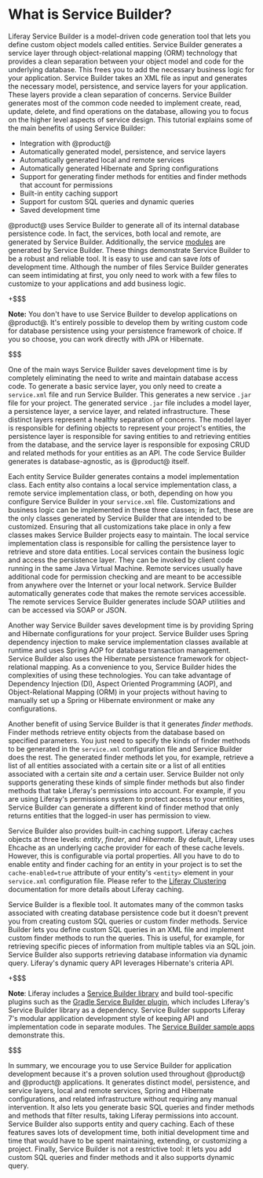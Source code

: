# What is Service Builder? [](id=what-is-service-builder)

Liferay Service Builder is a model-driven code generation tool that lets you
define custom object models called entities. Service Builder generates a service
layer through object-relational mapping (ORM) technology that provides a clean
separation between your object model and code for the underlying database. This
frees you to add the necessary business logic for your application. Service
Builder takes an XML file as input and generates the necessary model,
persistence, and service layers for your application. These layers provide a
clean separation of concerns. Service Builder generates most of the common code
needed to implement create, read, update, delete, and find operations on the
database, allowing you to focus on the higher level aspects of service design.
This tutorial explains some of the main benefits of using Service Builder:

- Integration with @product@
- Automatically generated model, persistence, and service layers
- Automatically generated local and remote services
- Automatically generated Hibernate and Spring configurations
- Support for generating finder methods for entities and finder methods that
  account for permissions
- Built-in entity caching support
- Support for custom SQL queries and dynamic queries
- Saved development time

@product@ uses Service Builder to generate all of its internal database
persistence code. In fact, the services, both local and remote, are generated by
Service Builder. Additionally, the service
[modules](https://github.com/liferay/liferay-portal/tree/7.0.x/modules)
are generated by Service Builder. These things demonstrate Service Builder to be
a robust and reliable tool. It is easy to use and can save *lots* of development
time. Although the number of files Service Builder generates can seem
intimidating at first, you only need to work with a few files to customize to
your applications and add business logic.

+$$$

**Note:** You don't have to use Service Builder to develop applications on
@product@. It's entirely possible to develop them by writing custom code for
database persistence using your persistence framework of choice. If you so
choose, you can work directly with JPA or Hibernate.

$$$

One of the main ways Service Builder saves development time is by completely
eliminating the need to write and maintain database access code. To generate a
basic service layer, you only need to create a `service.xml` file and run
Service Builder. This generates a new service `.jar` file for your project. The
generated service `.jar` file includes a model layer, a persistence layer, a
service layer, and related infrastructure. These distinct layers represent a
healthy separation of concerns. The model layer is responsible for defining
objects to represent your project's entities, the persistence layer is
responsible for saving entities to and retrieving entities from the database,
and the service layer is responsible for exposing CRUD and related methods for
your entities as an API. The code Service Builder generates is
database-agnostic, as is @product@ itself.

Each entity Service Builder generates contains a model implementation class.
Each entity also contains a local service implementation class, a remote service
implementation class, or both, depending on how you configure Service Builder in
your `service.xml` file. Customizations and business logic can be implemented in
these three classes; in fact, these are the only classes generated by Service
Builder that are intended to be customized. Ensuring that all customizations
take place in only a few classes makes Service Builder projects easy to
maintain. The local service implementation class is responsible for calling the
persistence layer to retrieve and store data entities. Local services contain
the business logic and access the persistence layer. They can be invoked by
client code running in the same Java Virtual Machine. Remote services usually
have additional code for permission checking and are meant to be accessible from
anywhere over the Internet or your local network. Service Builder automatically
generates code that makes the remote services accessible. The remote services
Service Builder generates include SOAP utilities and can be accessed via SOAP or
JSON.

Another way Service Builder saves development time is by providing Spring and
Hibernate configurations for your project. Service Builder uses Spring
dependency injection to make service implementation classes available at runtime
and uses Spring AOP for database transaction management. Service Builder also
uses the Hibernate persistence framework for object-relational mapping. As a
convenience to you, Service Builder hides the complexities of using these
technologies. You can take advantage of Dependency Injection (DI), Aspect
Oriented Programming (AOP), and Object-Relational Mapping (ORM) in your projects
without having to manually set up a Spring or Hibernate environment or make any
configurations.

Another benefit of using Service Builder is that it generates *finder methods*.
Finder methods retrieve entity objects from the database based on specified
parameters. You just need to specify the kinds of finder methods to be generated
in the `service.xml` configuration file and Service Builder does the rest. The
generated finder methods let you, for example, retrieve a list of all entities
associated with a certain site or a list of all entities associated with a
certain site *and* a certain user. Service Builder not only supports generating
these kinds of simple finder methods but also finder methods that take Liferay's
permissions into account. For example, if you are using Liferay's permissions
system to protect access to your entities, Service Builder can generate a
different kind of finder method that only returns entities that the logged-in
user has permission to view.

Service Builder also provides built-in caching support. Liferay caches objects
at three levels: *entity*, *finder*, and *Hibernate*. By default, Liferay uses
Ehcache as an underlying cache provider for each of these cache levels. However,
this is configurable via portal properties. All you have to do to enable entity
and finder caching for an entity in your project is to set the
`cache-enabled=true` attribute of your entity's `<entity>` element in your
`service.xml` configuration file. Please refer to the
[Liferay Clustering](/discover/deployment/-/knowledge_base/7-1/liferay-clustering#4-enable-cluster-link)
documentation for more details about Liferay caching.

Service Builder is a flexible tool. It automates many of the common tasks
associated with creating database persistence code but it doesn't prevent you
from creating custom SQL queries or custom finder methods. Service Builder lets
you define custom SQL queries in an XML file and implement custom finder methods
to run the queries. This is useful, for example, for retrieving specific pieces
of information from multiple tables via an SQL join. Service Builder also
supports retrieving database information via dynamic query. Liferay's dynamic
query API leverages Hibernate's criteria API.

+$$$

**Note**: Liferay includes a
[Service Builder library](https://repository.liferay.com/nexus/content/repositories/liferay-public-releases/com/liferay/com.liferay.portal.tools.service.builder/)
and build tool-specific plugins such as the
[Gradle Service Builder plugin](/develop/reference/-/knowledge_base/7-1/service-builder-gradle-plugin), 
which includes Liferay's Service Builder library as a dependency. Service
Builder supports Liferay 7's modular application development style of keeping
API and implementation code in separate modules. The 
[Service Builder sample apps](https://dev.liferay.com/develop/reference/-/knowledge_base/7-0/service-builder-samples)
demonstrate this.

$$$

In summary, we encourage you to use Service Builder for application development
because it's a proven solution used throughout @product@ and @product@
applications. It generates distinct model, persistence, and service layers,
local and remote services, Spring and Hibernate configurations, and related
infrastructure without requiring any manual intervention. It also lets you
generate basic SQL queries and finder methods and methods that filter results,
taking Liferay permissions into account. Service Builder also supports entity
and query caching. Each of these features saves lots of development time, both
initial development time and time that would have to be spent maintaining,
extending, or customizing a project. Finally, Service Builder is not a
restrictive tool: it lets you add custom SQL queries and finder methods and it
also supports dynamic query.
